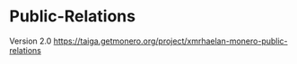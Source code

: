 # Public-Relations
Version 2.0 https://taiga.getmonero.org/project/xmrhaelan-monero-public-relations
